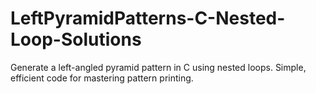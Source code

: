 # LeftPyramidPatterns-C-Nested-Loop-Solutions
Generate a left-angled pyramid pattern in C using nested loops. Simple, efficient code for mastering pattern printing.
